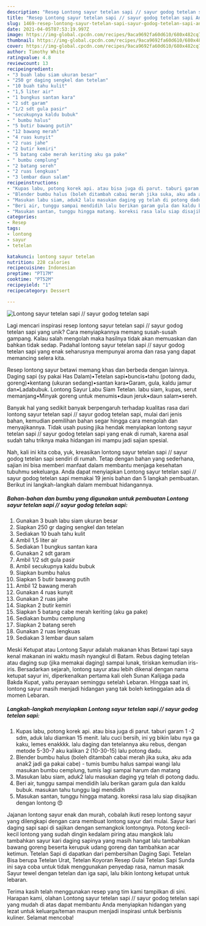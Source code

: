 ```yaml
---
description: "Resep Lontong sayur tetelan sapi // sayur godog tetelan sapi Anti Gagal"
title: "Resep Lontong sayur tetelan sapi // sayur godog tetelan sapi Anti Gagal"
slug: 1469-resep-lontong-sayur-tetelan-sapi-sayur-godog-tetelan-sapi-anti-gagal
date: 2021-04-05T07:53:19.997Z
image: https://img-global.cpcdn.com/recipes/9aca9692fa60d610/680x482cq70/lontong-sayur-tetelan-sapi-sayur-godog-tetelan-sapi-foto-resep-utama.jpg
thumbnail: https://img-global.cpcdn.com/recipes/9aca9692fa60d610/680x482cq70/lontong-sayur-tetelan-sapi-sayur-godog-tetelan-sapi-foto-resep-utama.jpg
cover: https://img-global.cpcdn.com/recipes/9aca9692fa60d610/680x482cq70/lontong-sayur-tetelan-sapi-sayur-godog-tetelan-sapi-foto-resep-utama.jpg
author: Timothy White
ratingvalue: 4.8
reviewcount: 13
recipeingredient:
- "3 buah labu siam ukuran besar"
- "250 gr daging sengkel dan tetelan"
- "10 buah tahu kulit"
- "1,5 liter air"
- "1 bungkus santan kara"
- "2 sdt garam"
- "1/2 sdt gula pasir"
- "secukupnya kaldu bubuk"
- " bumbu halus"
- "5 butir bawang putih"
- "12 bawang merah"
- "4 ruas kunyit"
- "2 ruas jahe"
- "2 butir kemiri"
- "5 batang cabe merah keriting aku ga pake"
- " bumbu cemplung"
- "2 batang sereh"
- "2 ruas lengkuas"
- "3 lembar daun salam"
recipeinstructions:
- "Kupas labu, potong korek api. atau bisa juga di parut. taburi garam 1 -2 sdm, aduk lalu diamkan 15 menit. lalu cuci bersih, ini yg bikin labu nya ga kaku, lemes enakkkk. lalu daging dan tetelannya aku rebus, dengan metode 5-30-7 aku kalikan 2 (10-30-15) lalu potong dadu."
- "Blender bumbu halus (boleh ditambah cabai merah jika suka, aku ada anak2 jadi ga pakai cabe)  tumis bumbu halus sampai wangi lalu masukan bumbu cemplung, tumis lagi sampai harum dan matang"
- "Masukan labu siam, aduk2 lalu masukan daging yg telah di potong dadu."
- "Beri air, tunggu sampai mendidih lalu berikan garam gula dan kaldu bubuk. masukan tahu tunggu lagi mendidih"
- "Masukan santan, tunggu hingga matang. koreksi rasa lalu siap disajikan dengan lontong 😍"
categories:
- Resep
tags:
- lontong
- sayur
- tetelan

katakunci: lontong sayur tetelan 
nutrition: 228 calories
recipecuisine: Indonesian
preptime: "PT17M"
cooktime: "PT52M"
recipeyield: "1"
recipecategory: Dessert

---
```



![Lontong sayur tetelan sapi // sayur godog tetelan sapi](https://img-global.cpcdn.com/recipes/9aca9692fa60d610/680x482cq70/lontong-sayur-tetelan-sapi-sayur-godog-tetelan-sapi-foto-resep-utama.jpg)

Lagi mencari inspirasi resep lontong sayur tetelan sapi // sayur godog tetelan sapi yang unik? Cara menyiapkannya memang susah-susah gampang. Kalau salah mengolah maka hasilnya tidak akan memuaskan dan bahkan tidak sedap. Padahal lontong sayur tetelan sapi // sayur godog tetelan sapi yang enak seharusnya mempunyai aroma dan rasa yang dapat memancing selera kita.

Resep lontong sayur betawi memang khas dan berbeda dengan lainnya. Daging sapi (sy pakai Has Dalam)•Tetelan sapi•buncis•tahu (potong dadu, goreng)•kentang (ukuran sedang)•santan kara•Garam, gula, kaldu jamur dan•Ladabubuk. Lontong Sayur Labu Siam Tetelan. labu siam, kupas, serut memanjang•Minyak goreng untuk menumis•daun jeruk•daun salam•sereh.

Banyak hal yang sedikit banyak berpengaruh terhadap kualitas rasa dari lontong sayur tetelan sapi // sayur godog tetelan sapi, mulai dari jenis bahan, kemudian pemilihan bahan segar hingga cara mengolah dan menyajikannya. Tidak usah pusing jika hendak menyiapkan lontong sayur tetelan sapi // sayur godog tetelan sapi yang enak di rumah, karena asal sudah tahu triknya maka hidangan ini mampu jadi sajian spesial.


Nah, kali ini kita coba, yuk, kreasikan lontong sayur tetelan sapi // sayur godog tetelan sapi sendiri di rumah. Tetap dengan bahan yang sederhana, sajian ini bisa memberi manfaat dalam membantu menjaga kesehatan tubuhmu sekeluarga. Anda dapat menyiapkan Lontong sayur tetelan sapi // sayur godog tetelan sapi memakai 19 jenis bahan dan 5 langkah pembuatan. Berikut ini langkah-langkah dalam membuat hidangannya.

<!--inarticleads1-->

##### Bahan-bahan dan bumbu yang digunakan untuk pembuatan Lontong sayur tetelan sapi // sayur godog tetelan sapi:

1. Gunakan 3 buah labu siam ukuran besar
1. Siapkan 250 gr daging sengkel dan tetelan
1. Sediakan 10 buah tahu kulit
1. Ambil 1,5 liter air
1. Sediakan 1 bungkus santan kara
1. Gunakan 2 sdt garam
1. Ambil 1/2 sdt gula pasir
1. Ambil secukupnya kaldu bubuk
1. Siapkan  bumbu halus
1. Siapkan 5 butir bawang putih
1. Ambil 12 bawang merah
1. Gunakan 4 ruas kunyit
1. Gunakan 2 ruas jahe
1. Siapkan 2 butir kemiri
1. Siapkan 5 batang cabe merah keriting (aku ga pake)
1. Sediakan  bumbu cemplung
1. Siapkan 2 batang sereh
1. Gunakan 2 ruas lengkuas
1. Sediakan 3 lembar daun salam


Meski Ketupat atau Lontong Sayur adalah makanan khas Betawi tapi saya kenal makanan ini waktu masih nyangkul di Batam. Rebus daging tetelan atau daging sup (jika memakai daging) sampai lunak, tiriskan kemudian iris-iris. Bersadarkan sejarah, lontong sayur atau lebih dikenal dengan nama ketupat sayur ini, diperkenalkan pertama kali oleh Sunan Kalijaga pada Bakda Kupat, yaitu perayaan seminggu setelah Lebaran. Hingga saat ini, lontong sayur masih menjadi hidangan yang tak boleh ketinggalan ada di momen Lebaran. 

<!--inarticleads2-->

##### Langkah-langkah menyiapkan Lontong sayur tetelan sapi // sayur godog tetelan sapi:

1. Kupas labu, potong korek api. atau bisa juga di parut. taburi garam 1 -2 sdm, aduk lalu diamkan 15 menit. lalu cuci bersih, ini yg bikin labu nya ga kaku, lemes enakkkk. lalu daging dan tetelannya aku rebus, dengan metode 5-30-7 aku kalikan 2 (10-30-15) lalu potong dadu.
1. Blender bumbu halus (boleh ditambah cabai merah jika suka, aku ada anak2 jadi ga pakai cabe)  - tumis bumbu halus sampai wangi lalu masukan bumbu cemplung, tumis lagi sampai harum dan matang
1. Masukan labu siam, aduk2 lalu masukan daging yg telah di potong dadu.
1. Beri air, tunggu sampai mendidih lalu berikan garam gula dan kaldu bubuk. masukan tahu tunggu lagi mendidih
1. Masukan santan, tunggu hingga matang. koreksi rasa lalu siap disajikan dengan lontong 😍


Jajanan lontong sayur enak dan murah, cobalah ikuti resep lontong sayur yang dilengkapi dengan cara membuat lontong sayur dari mulai. Sayur kari daging sapi sapi di sajikan dengan semangkok lontongnya. Potong kecil-kecil lontong yang sudah dingin kedalam piring atau mangkok lalu tambahkan sayur kari daging sapinya yang masih hangat lalu tambahkan bawang goreng beserta kerupuk udang goreng dan tambahkan acar ketimun. Tetelan Sapi di dapatkan dari pembersihan Daging Sapi. Tetelan Bisa berupa Tetelan Urat, Tetelan Koyoran Resep Gulai Tetelan Sapi Sunda ini saya coba untuk tidak menggunakan penyedap rasa, namun masak Sayur tewel dengan tetelan dan iga sapi, lalu bikin lontong ketupat untuk lebaran. 

Terima kasih telah menggunakan resep yang tim kami tampilkan di sini. Harapan kami, olahan Lontong sayur tetelan sapi // sayur godog tetelan sapi yang mudah di atas dapat membantu Anda menyiapkan hidangan yang lezat untuk keluarga/teman maupun menjadi inspirasi untuk berbisnis kuliner. Selamat mencoba!
